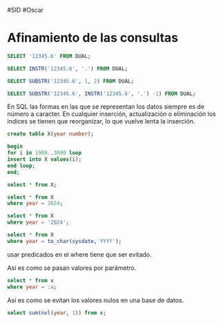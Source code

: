 #SID #Oscar 

# Afinamiento de las consultas

```SQL
SELECT '12345.6' FROM DUAL;

SELECT INSTR('12345.6', '.') FROM DUAL;

SELECT SUBSTR('12345.6', 1, 2) FROM DUAL;

SELECT SUBSTR('12345.6', INSTR('12345.6', '.') -1) FROM DUAL;
```

En SQL las formas en las que se representan los datos siempre es de número a caracter. En cualquier inserción, actualización o eliminación los indices se tienen que reorganizar, lo que vuelve lenta la inserción.

```SQL
create table X(year number);

begin
for i in 1900..3000 loop
insert into X values(i);
end loop;
end;

select * from X;

select * from X
where year = 2024;

select * from X
where year = '2024';

select * from X
where year = to_char(sysdate,'YYYY');
```

usar predicados en el where tiene que ser evitado.

Así es como se pasan valores por parámetro.
```SQL
select * from x
where year = :a;
```

Así es como se evitan los valores nulos en una base de datos.
```SQL
select sum(nvl(year, 1)) from x;
```

